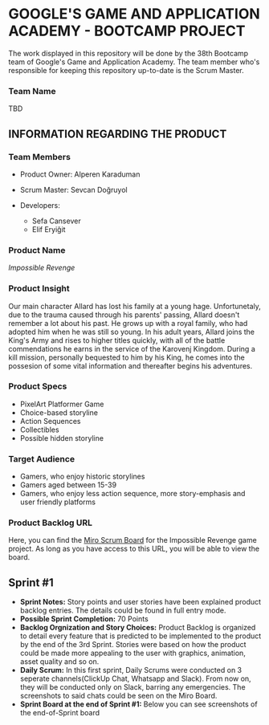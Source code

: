 # GOOGLE'S GAME AND APPLICATION ACADEMY - BOOTCAMP PROJECT

The work displayed in this repository will be done by the 38th Bootcamp team of Google's Game and Application Academy. The team member who's responsible for keeping this repository up-to-date is the Scrum Master.

### Team Name
TBD

## INFORMATION REGARDING THE PRODUCT

### Team Members

- Product Owner: Alperen Karaduman

- Scrum Master: Sevcan Doğruyol

- Developers:
  * Sefa Cansever
  * Elif Eryiğit


### Product Name

*Impossible Revenge*


### Product Insight

Our main character Allard has lost his family at a young hage. Unfortunetaly, due to the trauma caused through his parents' passing, Allard doesn't remember a lot about his past. He grows up with a royal family, who had adopted him when he was still so young. In his adult years, Allard joins the King's Army and rises to higher titles quickly, with all of the battle commendations he earns in the service of the Karovenj Kingdom. During a kill mission, personally bequested to him by his King, he comes into the possesion of some vital information and thereafter begins his adventures.

### Product Specs

* PixelArt Platformer Game
* Choice-based storyline
* Action Sequences
* Collectibles
* Possible hidden storyline

### Target Audience

* Gamers, who enjoy historic storylines
* Gamers aged between 15-39
* Gamers, who enjoy less action sequence, more story-emphasis and user friendly platforms

### Product Backlog URL

Here, you can find the [Miro Scrum Board](https://miro.com/app/board/uXjVO2v4jX0=/?share_link_id=815717865665) for the Impossible Revenge game project. As long as you have access to this URL, you will be able to view the board.

## Sprint #1

* **Sprint Notes:** Story points and user stories have been explained product backlog entries. The details could be found in full entry mode.
*  **Possible Sprint Completion:** 70 Points
*  **Backlog Orgnization and Story Choices:** Product Backlog is organized to detail every feature that is predicted to be implemented to the product by the end of the 3rd Sprint. Stories were based on how the product could be made more appealing to the user with graphics, animation, asset quality and so on.
*  **Daily Scrum:** In this first sprint, Daily Scrums were conducted on 3 seperate channels(ClickUp Chat, Whatsapp and Slack). From now on, they will be conducted only on Slack, barring any emergencies. The screenshots to said chats could be seen on the Miro Board.
*  **Sprint Board at the end of Sprint #1:** Below you can see screenshots of the end-of-Sprint board


